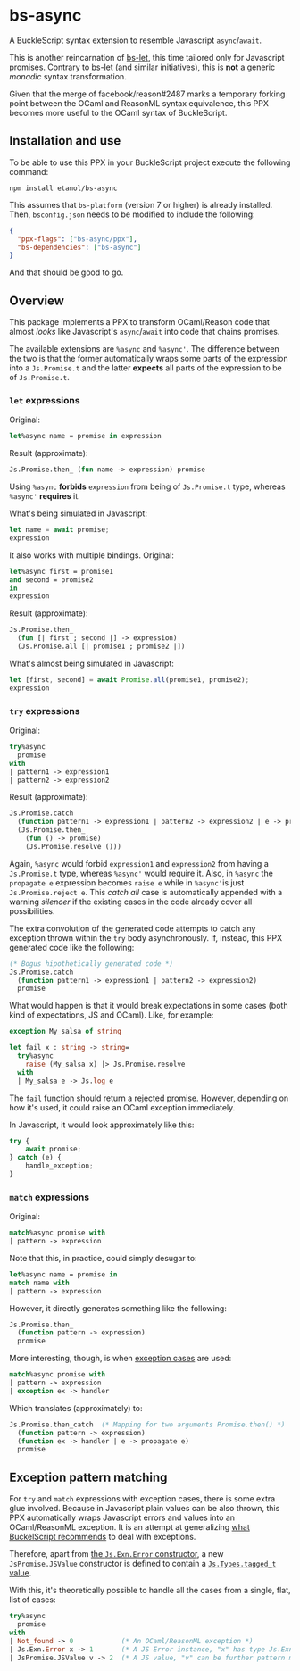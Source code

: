 bs-async
========

A BuckleScript syntax extension to resemble Javascript `async`/`await`.

This is another reincarnation of [bs-let][let], this time tailored only for
Javascript promises.  Contrary to [bs-let][let] (and similar initiatives), this
is **not** a generic *monadic* syntax transformation.

Given that the merge of facebook/reason#2487 marks a temporary forking point
between the OCaml and ReasonML syntax equivalence, this PPX becomes more useful
to the OCaml syntax of BuckleScript.

[let]: /reasonml-labs/bs-let

Installation and use
--------------------

To be able to use this PPX in your BuckleScript project execute the following
command:

```
npm install etanol/bs-async
```

This assumes that `bs-platform` (version 7 or higher) is already installed.
Then, `bsconfig.json` needs to be modified to include the following:

``` json
{
  "ppx-flags": ["bs-async/ppx"],
  "bs-dependencies": ["bs-async"]
}
```

And that should be good to go.

Overview
--------

This package implements a PPX to transform OCaml/Reason code that almost *looks*
like Javascript's `async`/`await` into code that chains promises.

The available extensions are `%async` and `%async'`.  The difference between the
two is that the former automatically wraps some parts of the expression into a
`Js.Promise.t` and the latter **expects** all parts of the expression to be of
`Js.Promise.t`.

### `let` expressions ###

Original:

``` ocaml
let%async name = promise in expression
```

Result (approximate):

``` ocaml
Js.Promise.then_ (fun name -> expression) promise
```

Using `%async` **forbids** `expression` from being of `Js.Promise.t` type,
whereas `%async'` **requires** it.

What's being simulated in Javascript:

``` javascript
let name = await promise;
expression
```

It also works with multiple bindings.  Original:

``` ocaml
let%async first = promise1
and second = promise2
in
expression
```

Result (approximate):

``` ocaml
Js.Promise.then_
  (fun [| first ; second |] -> expression)
  (Js.Promise.all [| promise1 ; promise2 |])
```

What's almost being simulated in Javascript:

``` javascript
let [first, second] = await Promise.all(promise1, promise2);
expression
```

### `try` expressions ###

Original:

``` ocaml
try%async
  promise
with
| pattern1 -> expression1
| pattern2 -> expression2
```

Result (approximate):

``` ocaml
Js.Promise.catch
  (function pattern1 -> expression1 | pattern2 -> expression2 | e -> propagate e)
  (Js.Promise.then_
    (fun () -> promise)
    (Js.Promise.resolve ()))
```

Again, `%async` would forbid `expression1` and `expression2` from having a
`Js.Promise.t` type, whereas `%async'` would require it.  Also, in `%async` the
`propagate e` expression becomes `raise e` while in `%async'`is just
`Js.Promise.reject e`.  This *catch all* case is automatically appended with a
warning *silencer* if the existing cases in the code already cover all
possibilities.

The extra convolution of the generated code attempts to catch any exception
thrown within the `try` body asynchronously.  If, instead, this PPX generated
code like the following:

``` ocaml
(* Bogus hipothetically generated code *)
Js.Promise.catch
  (function pattern1 -> expression1 | pattern2 -> expression2)
  promise
```

What would happen is that it would break expectations in some cases (both kind
of expectations, JS and OCaml).  Like, for example:

``` ocaml
exception My_salsa of string

let fail x : string -> string=
  try%async
    raise (My_salsa x) |> Js.Promise.resolve
  with
  | My_salsa e -> Js.log e
```

The `fail` function should return a rejected promise.  However, depending on how
it's used, it could raise an OCaml exception immediately.

In Javascript, it would look approximately like this:

``` javascript
try {
    await promise;
} catch (e) {
    handle_exception;
}
```

### `match` expressions ###

Original:

``` ocaml
match%async promise with
| pattern -> expression
```

Note that this, in practice, could simply desugar to:

``` ocaml
let%async name = promise in
match name with
| pattern -> expression
```

However, it directly generates something like the following:

``` ocaml
Js.Promise.then_
  (function pattern -> expression)
  promise
```

More interesting, though, is when [exception cases][ex] are used:

``` ocaml
match%async promise with
| pattern -> expression
| exception ex -> handler
```

Which translates (approximately) to:

``` ocaml
Js.Promise.then_catch  (* Mapping for two arguments Promise.then() *)
  (function pattern -> expression)
  (function ex -> handler | e -> propagate e)
  promise
```

[ex]: https://www.cs.cornell.edu/courses/cs3110/2018sp/htmlman/extn.html#sec264

Exception pattern matching
--------------------------

For `try` and `match` expressions with exception cases, there is some extra glue
involved.  Because in Javascript plain values can be also thrown, this PPX
automatically wraps Javascript errors and values into an OCaml/ReasonML
exception.  It is an attempt at generalizing [what BuckelScript
recommends][bsex] to deal with exceptions.

Therefore, apart from [the `Js.Exn.Error` constructor][jsex], a new
`JsPromise.JSValue` constructor is defined to contain a [`Js.Types.tagged_t`
value][jst].

With this, it's theoretically possible to handle all the cases from a single,
flat, list of cases:

``` ocaml
try%async
  promise
with
| Not_found -> 0            (* An OCaml/ReasonML exception *)
| Js.Exn.Error x -> 1       (* A JS Error instance, "x" has type Js.Exn.t *)
| JsPromise.JSValue v -> 2  (* A JS value, "v" can be further pattern matched *)
```

[bsex]: https://bucklescript.github.io/docs/en/exceptions
[jsex]: https://bucklescript.github.io/bucklescript/api/Js.Exn.html
[jst]: https://bucklescript.github.io/bucklescript/api/Js.Types.html
